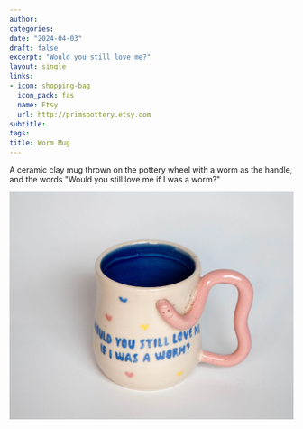 ```yaml
---
author: 
categories:
date: "2024-04-03"
draft: false
excerpt: "Would you still love me?"
layout: single
links:
- icon: shopping-bag
  icon_pack: fas
  name: Etsy
  url: http://primspottery.etsy.com
subtitle: 
tags:
title: Worm Mug
---
```

A ceramic clay mug thrown on the pottery wheel with a worm as the handle, and the words "Would you still love me if I was a worm?"

![Worm Mug](featured.webp)